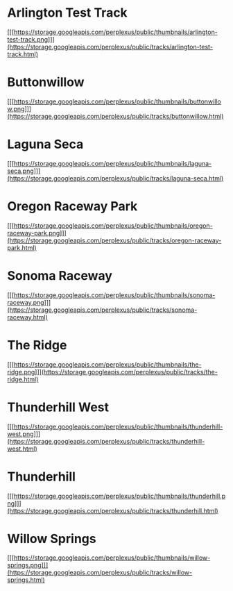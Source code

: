 
# Arlington Test Track
[[[https://storage.googleapis.com/perplexus/public/thumbnails/arlington-test-track.png]]](https://storage.googleapis.com/perplexus/public/tracks/arlington-test-track.html)


# Buttonwillow
[[[https://storage.googleapis.com/perplexus/public/thumbnails/buttonwillow.png]]](https://storage.googleapis.com/perplexus/public/tracks/buttonwillow.html)


# Laguna Seca
[[[https://storage.googleapis.com/perplexus/public/thumbnails/laguna-seca.png]]](https://storage.googleapis.com/perplexus/public/tracks/laguna-seca.html)


# Oregon Raceway Park
[[[https://storage.googleapis.com/perplexus/public/thumbnails/oregon-raceway-park.png]]](https://storage.googleapis.com/perplexus/public/tracks/oregon-raceway-park.html)


# Sonoma Raceway
[[[https://storage.googleapis.com/perplexus/public/thumbnails/sonoma-raceway.png]]](https://storage.googleapis.com/perplexus/public/tracks/sonoma-raceway.html)


# The Ridge
[[[https://storage.googleapis.com/perplexus/public/thumbnails/the-ridge.png]]](https://storage.googleapis.com/perplexus/public/tracks/the-ridge.html)


# Thunderhill West
[[[https://storage.googleapis.com/perplexus/public/thumbnails/thunderhill-west.png]]](https://storage.googleapis.com/perplexus/public/tracks/thunderhill-west.html)


# Thunderhill
[[[https://storage.googleapis.com/perplexus/public/thumbnails/thunderhill.png]]](https://storage.googleapis.com/perplexus/public/tracks/thunderhill.html)


# Willow Springs
[[[https://storage.googleapis.com/perplexus/public/thumbnails/willow-springs.png]]](https://storage.googleapis.com/perplexus/public/tracks/willow-springs.html)

